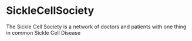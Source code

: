 # SickleCellSociety
The Sickle Cell Society is a network of doctors and patients with one thing in common Sickle Cell Disease
